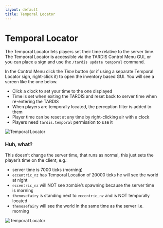 ```yaml
---
layout: default
title: Temporal Locator
---
```


# Temporal Locator

The Temporal Locator lets players set their time relative to the server time. The Temporal Locator is accessible via the 
TARDIS Control Menu GUI, or you can place a sign and use the `/tardis update temporal` command.

In the Control Menu click the _Time_ button (or if using a separate Temporal Locator sign, right-click it)
to open the inventory based GUI. You will see a screen like the one below.

- Click a clock to set your time to the one displayed
- Time is set when exiting the TARDIS and reset back to server time when re-entering the TARDIS
- When players are temporally located, the perception filter is added to them
- Player time can be reset at any time by right-clicking air with a clock
- Players need `tardis.temporal` permission to use it

![Temporal Locator](images/docs/temporal1.png)

### Huh, what?

This doesn’t change the server time, that runs as normal, this just sets the player’s time on the client, e.g.:

- server time is 7000 ticks (morning)
- `eccentric_nz` has Temporal Location of 20000 ticks he will see the world at night
- `eccentric_nz` will NOT see zombie’s spawning because the server time is morning
- `thenosefairy` is standing next to `eccentric_nz` and is NOT temporally located
- `thenosefairy` will see the world in the same time as the server i.e. morning

![Temporal Locator](images/docs/temporal2.png)

